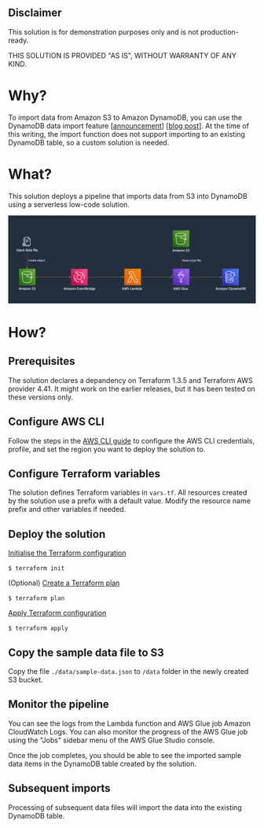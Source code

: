 ## Disclaimer
This solution is for demonstration purposes only and is not production-ready.

THIS SOLUTION IS PROVIDED "AS IS", WITHOUT WARRANTY OF ANY KIND.


# Why?
To import data from Amazon S3 to Amazon DynamoDB, you can use the DynamoDB data import feature [[announcement](https://docs.aws.amazon.com/amazondynamodb/latest/developerguide/S3DataImport.HowItWorks.html)] [[blog post](https://aws.amazon.com/blogs/database/amazon-dynamodb-can-now-import-amazon-s3-data-into-a-new-table/)]. At the time of this writing, the import function does not support importing to an existing DynamoDB table, so a custom solution is needed.

# What?

This solution deploys a pipeline that imports data from S3 into DynamoDB using a serverless low-code solution.

![Architecture diagram showing the flow: Input data file to Amazon S3 to Amazon EventBridge to AWS Lambda to AWS Glue to Amazon DynamoDB](images/architecture.png)

# How?

## Prerequisites
The solution declares a depandency on Terraform 1.3.5 and Terraform AWS provider 4.41. It might work on the earlier releases, but it has been tested on these versions only.

## Configure AWS CLI
Follow the steps in the [AWS CLI guide](https://docs.aws.amazon.com/cli/latest/userguide/cli-chap-configure.html) to configure the AWS CLI credentials, profile, and set the region you want to deploy the solution to.

## Configure Terraform variables
The solution defines Terraform variables in `vars.tf`. All resources created by the solution use a prefix with a default value. Modify the resource name prefix and other variables if needed.

## Deploy the solution
[Initialise the Terraform configuration](https://developer.hashicorp.com/terraform/tutorials/cli/init)
```
$ terraform init
```

(Optional) [Create a Terraform plan](https://developer.hashicorp.com/terraform/tutorials/cli/plan)
```
$ terraform plan
```

[Apply Terraform configuration](https://developer.hashicorp.com/terraform/tutorials/cli/apply)
```
$ terraform apply
```

## Copy the sample data file to S3
Copy the file `./data/sample-data.json` to `/data` folder in the newly created S3 bucket.

## Monitor the pipeline
You can see the logs from the Lambda function and AWS Glue job Amazon CloudWatch Logs. You can also monitor the progress of the AWS Glue job using the "Jobs" sidebar menu of the AWS Glue Studio console.

Once the job completes, you should be able to see the imported sample data items in the DynamoDB table created by the solution. 

## Subsequent imports
Processing of subsequent data files will import the data into the existing DynamoDB table.
